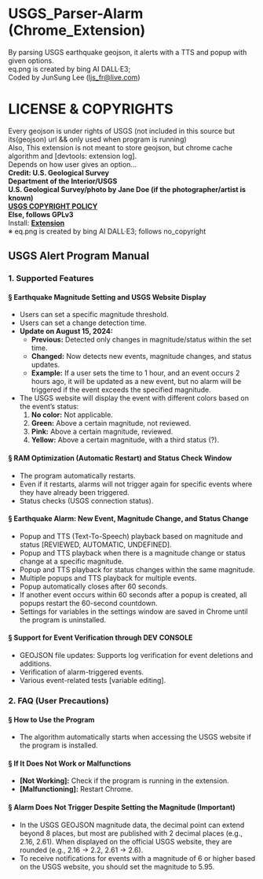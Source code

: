 # USGS_Parser-Alarm (Chrome_Extension)
By parsing USGS earthquake geojson, it alerts with a TTS and popup with given options. <br />
eq.png is created by bing AI DALL·E3; <br />
Coded by JunSung Lee (ljs_fr@live.com)

# LICENSE & COPYRIGHTS <br />
Every geojson is under rights of USGS (not included in this source but its(geojson) url && only used when program is running) <br />
Also, This extension is not meant to store geojson, but chrome cache algorithm and [devtools: extension log].<br />
Depends on how user gives an option...  <br />
**Credit: U.S. Geological Survey**   <br />
**Department of the Interior/USGS**  <br />
**U.S. Geological Survey/photo by Jane Doe (if the photographer/artist is known)**  <br />
[**USGS COPYRIGHT POLICY**](https://www.usgs.gov/information-policies-and-instructions/copyrights-and-credits)  <br />
**Else, follows GPLv3**  <br />
Install: [**Extension**](https://chrome.google.com/webstore/detail/dplogfgdbafegaplfhlnmoagoeibodeb) <br />
※ eq.png is created by bing AI DALL·E3; follows no_copyright <br />


## USGS Alert Program Manual

### 1. Supported Features

#### § Earthquake Magnitude Setting and USGS Website Display
- Users can set a specific magnitude threshold.<br />
- Users can set a change detection time.<br />
- **Update on August 15, 2024:**<br />
  - **Previous:** Detected only changes in magnitude/status within the set time.<br />
  - **Changed:** Now detects new events, magnitude changes, and status updates.<br />
  - **Example:** If a user sets the time to 1 hour, and an event occurs 2 hours ago, it will be updated as a new event, but no alarm will be triggered if the event exceeds the specified magnitude.<br />
- The USGS website will display the event with different colors based on the event’s status:<br />
  1. **No color:** Not applicable.<br />
  2. **Green:** Above a certain magnitude, not reviewed.<br />
  3. **Pink:** Above a certain magnitude, reviewed.<br />
  4. **Yellow:** Above a certain magnitude, with a third status (?).

#### § RAM Optimization (Automatic Restart) and Status Check Window
- The program automatically restarts.<br />
- Even if it restarts, alarms will not trigger again for specific events where they have already been triggered.<br />
- Status checks (USGS connection status).

#### § Earthquake Alarm: New Event, Magnitude Change, and Status Change
- Popup and TTS (Text-To-Speech) playback based on magnitude and status [REVIEWED, AUTOMATIC, UNDEFINED].<br />
- Popup and TTS playback when there is a magnitude change or status change at a specific magnitude.<br />
- Popup and TTS playback for status changes within the same magnitude.<br />
- Multiple popups and TTS playback for multiple events.<br />
- Popup automatically closes after 60 seconds.<br />
- If another event occurs within 60 seconds after a popup is created, all popups restart the 60-second countdown.<br />
- Settings for variables in the settings window are saved in Chrome until the program is uninstalled.

#### § Support for Event Verification through DEV CONSOLE
- GEOJSON file updates: Supports log verification for event deletions and additions.<br />
- Verification of alarm-triggered events.<br />
- Various event-related tests [variable editing].

### 2. FAQ (User Precautions)

#### § How to Use the Program
- The algorithm automatically starts when accessing the USGS website if the program is installed.

#### § If It Does Not Work or Malfunctions
- **[Not Working]:** Check if the program is running in the extension.<br />
- **[Malfunctioning]:** Restart Chrome.

#### § Alarm Does Not Trigger Despite Setting the Magnitude (Important)
- In the USGS GEOJSON magnitude data, the decimal point can extend beyond 8 places, but most are published with 2 decimal places (e.g., 2.16, 2.61). When displayed on the official USGS website, they are rounded (e.g., 2.16 -> 2.2, 2.61 -> 2.6).<br />
- To receive notifications for events with a magnitude of 6 or higher based on the USGS website, you should set the magnitude to 5.95.
